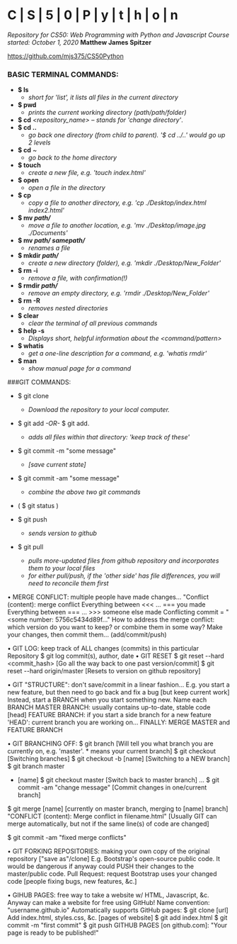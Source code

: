 # C | S | 5 | 0 | P | y | t | h | o | n
*Repository for CS50: Web Programming with Python and Javascript*
*Course started: October 1, 2020*
**Matthew James Spitzer**

https://github.com/mjs375/CS50Python

### BASIC TERMINAL COMMANDS:
- **$ ls**
    - *short for 'list', it lists all files in the current directory*
- **$ pwd**
    - *prints the current working directory (path/path/folder)*
- **$ cd** *<repository_name>*
    – *stands for 'change directory'*.
- **$ cd ..**
    - *go back one directory (from child to parent). '$ cd ../..' would go up 2 levels*
- **$ cd** ~
    - *go back to the home directory*
- **$ touch _<filename>_**
    - *create a new file, e.g. 'touch index.html'*
- **$ open _<filename>_**
    - *open a file in the directory*
- **$ cp _<filename> <newfilename>_**
    - *copy a file to another directory, e.g. 'cp ./Desktop/index.html index2.html'*
- **$ mv _path/<filename>_**
    - *move a file to another location, e.g. 'mv ./Desktop/image.jpg ./Documents'*
- **$ mv _path/<filename> samepath/<filename>_**
    - *renames a file*
- **$ mkdir _path/<directory>_**
    - *create a new directory (folder), e.g. 'mkdir ./Desktop/New_Folder'*
- **$ rm -i _<filename>_**
    - *remove a file, with confirmation(!)*
- **$ rmdir _path/<directory>_**
    - *remove an empty directory, e.g. 'rmdir ./Desktop/New_Folder'*
- **$ rm -R _<directory>_**
    - *removes nested directories*
- **$ clear**
    - *clear the terminal of all previous commands*
- **$ help -s _<command>_**
    - *Displays short, helpful information about the <command/pattern>*
- **$ whatis _<command>_**
    - *get a one-line description for a command, e.g. 'whatis rmdir'*
- **$ man _<command>_**
    - *show manual page for a command*



###GIT COMMANDS:
- $ git clone <repository url>
    - *Download the repository to your local computer.*


- $ git add <filename> *-OR-* $ git add.   
    - *adds all files within that directory: 'keep track of these'*
- $ git commit -m "some message"
    - *[save current state]*
- $ git commit -am "some message"
    - *combine the above two git commands*
- ( $ git status )
- $ git push
    - *sends version to github*
- $ git pull
    - *pulls more-updated files from github repository and incorporates them to your local files*
    - *for either pull/push, if the 'other side' has file differences, you will need to reconcile them first*




• MERGE CONFLICT: multiple people have made changes...
   "Conflict (content): merge conflict
   Everything between <<< ... === you made
   Everything between === ... >>> someone else made
   Conflicting commit = "<some number: 5756c5434d89f..."
 How to address the merge conflict: which version do you want to keep? or combine them in some way?
   Make your changes, then commit them... (add/commit/push)


• GIT LOG: keep track of ALL changes (commits) in this particular Repository
  $ git log
    commit(s), author, date
• GIT RESET
   $ git reset --hard <commit_hash> [Go all the way back to one past version/commit]
   $ git reset --hard origin/master [Resets to version on github repository]

• GIT "STRUCTURE": don't save/commit in a linear fashion...
  E.g. you start a new feature, but then need to go back and fix a bug [but keep current work]
     Instead, start a BRANCH when you start something new. Name each BRANCH
     MASTER BRANCH: usually contains up-to-date, stable code [head]
     FEATURE BRANCH: if you start a side branch for a new feature
        'HEAD': current branch you are working on...
    FINALLY: MERGE MASTER and FEATURE BRANCH

• GIT BRANCHING OFF:
$ git branch
   [Will tell you what branch you are currently on, e.g. 'master'. * means your current branch]
$ git checkout            [Switching branches]
$ git checkout -b [name]  [Switching to a NEW branch]
$ git branch
     master
   * [name]
$ git checkout master   [Switch back to master branch]
...
$ git commit -am "change message" [Commit changes in one/current branch]

$ git merge [name]  [currently on master branch, merging to [name] branch]
   "CONFLICT (content): Merge conflict in filename.html" [Usually GIT can merge automatically, but not if the same line(s) of code are changed]
   <!-- -->
$ git commit -am "fixed merge conflicts"


• GIT FORKING REPOSITORIES: making your own copy of the original repository ["save as"/clone]
   E.g. Bootstrap's open-source public code. It would be dangerous if anyway could PUSH their changes to the master/public code.
   Pull Request: request Bootstrap uses your changed code [people fixing bugs, new features, &c.]

• GIHUB PAGES: free way to take a website w/ HTML, Javascript, &c.
   Anyway can make a website for free using GitHub!
   Name convention: "username.github.io"
      Automatically supports GitHub pages:
      $ git clone [url]
         Add index.html, styles.css, &c. [pages of website]
      $ git add index.html
      $ git commit -m "first commit"
      $ git push
      GITHUB PAGES [on github.com]: "Your page is ready to be published!"
